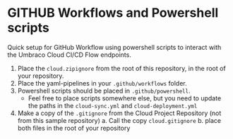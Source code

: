 # GITHUB Workflows and Powershell scripts
Quick setup for GitHub Workflow using powershell scripts to interact with the Umbraco Cloud CI/CD Flow endpoints.

1. Place the `cloud.zipignore` from the root of this repository, in the root of your repository.
2. Place the yaml-pipelines in your `.github/workflows` folder.
3. Powershell scripts should be placed in `.github/powershell`.
    - Feel free to place scripts somewhere else, but you need to update the paths in the `cloud-sync.yml` and `cloud-deployment.yml`
4. Make a copy of the `.gitignore` from the Cloud Project Repository (not from this sample repository)
    a. Call the copy `cloud.gitignore`
    b. place both files in the root of your repository

